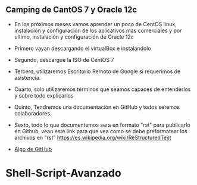 ## Camping de CantOS 7 y Oracle 12c

* En los próximos meses vamos aprender un poco de CentOS linux, instalación y configuración de los aplicativos mas comerciales y por ultimo, instalación y configuración de Oracle 12c

* Primero vayan descargando el virtualBox e instalándolo

* Segundo, descargue la ISO de CentOS 7

* Tercero, utilizaremos Escritorio Remoto de Google si requerimos de asistencia.

* Cuarto, solo utilizaremos términos que seamos capaces de entenderlos y sobre todo explicarlos

* Quinto, Tendremos una documentación en GitHub y todos seremos colaboradores.

* Sexto, todo lo que documentemos sera en formato "rst" para publicarlo en Github, vean este link para que vea como se debe  preformatear los archivos en "rst" https://es.wikipedia.org/wiki/ReStructuredText

* [Algo de GitHub](guia/github.rst)
# Shell-Script-Avanzado

